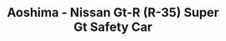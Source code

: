 ---
layout: product
title: "Aoshima - Nissan Gt-R (R-35) Super Gt Safety Car"
price: "TBA" 
desc: "N/A"
img_path: "/assets/img/AO44988.webp"
brand: "N/A"
available: false
special_offer: false
new: false
soon: false
cat: "010000"
subcat: "013700"
subsubcat: "0N/A"
sifra: "AO44988"
popular: false
---